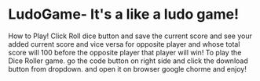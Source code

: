 # LudoGame- It's a like a ludo game! 
How to Play!
Click Roll dice button and save the current score and see your added current score
and vice versa for opposite player and whose total score will 100 before the opposite player that player will win!
To play the Dice Roller game.
go the code button on right side and click the download button from dropdown.
and open it on browser google chorme and enjoy! 
